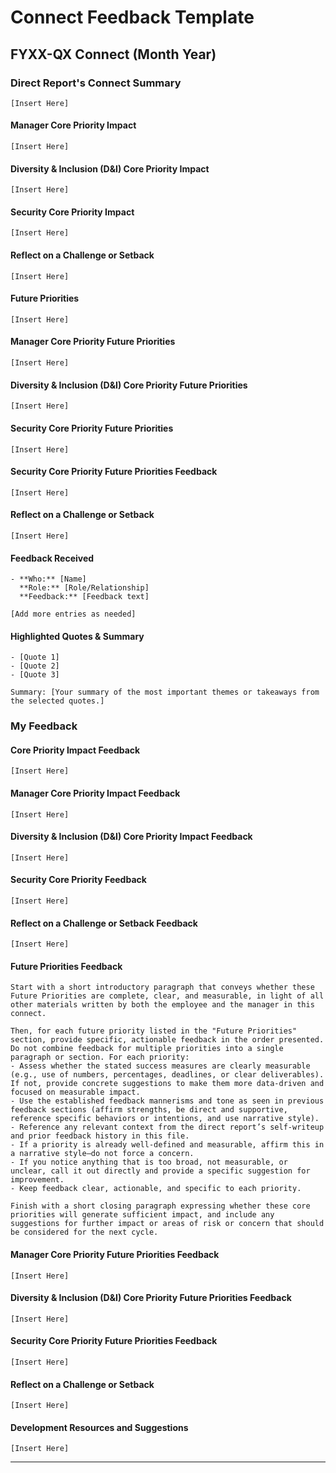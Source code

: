 # Connect Feedback Template

## FYXX-QX Connect (Month Year)

### Direct Report's Connect Summary
```
[Insert Here]
```

#### Manager Core Priority Impact
```
[Insert Here]
```

#### Diversity & Inclusion (D&I) Core Priority Impact
```
[Insert Here]
```

#### Security Core Priority Impact
```
[Insert Here]
```

#### Reflect on a Challenge or Setback
```
[Insert Here]
```

#### Future Priorities
```
[Insert Here]
```

#### Manager Core Priority Future Priorities
```
[Insert Here]
```

#### Diversity & Inclusion (D&I) Core Priority Future Priorities
```
[Insert Here]
```

#### Security Core Priority Future Priorities
```
[Insert Here]
```

#### Security Core Priority Future Priorities Feedback
```
[Insert Here]
```

#### Reflect on a Challenge or Setback
```
[Insert Here]
```

#### Feedback Received
```
- **Who:** [Name]
  **Role:** [Role/Relationship]
  **Feedback:** [Feedback text]

[Add more entries as needed]
```

#### Highlighted Quotes & Summary
```
- [Quote 1]
- [Quote 2]
- [Quote 3]

Summary: [Your summary of the most important themes or takeaways from the selected quotes.]
```

### My Feedback

#### Core Priority Impact Feedback
```
[Insert Here]
```

#### Manager Core Priority Impact Feedback
```
[Insert Here]
```

#### Diversity & Inclusion (D&I) Core Priority Impact Feedback
```
[Insert Here]
```

#### Security Core Priority Feedback
```
[Insert Here]
```

#### Reflect on a Challenge or Setback Feedback
```
[Insert Here]
```

#### Future Priorities Feedback
```
Start with a short introductory paragraph that conveys whether these Future Priorities are complete, clear, and measurable, in light of all other materials written by both the employee and the manager in this connect.

Then, for each future priority listed in the "Future Priorities" section, provide specific, actionable feedback in the order presented. Do not combine feedback for multiple priorities into a single paragraph or section. For each priority:
- Assess whether the stated success measures are clearly measurable (e.g., use of numbers, percentages, deadlines, or clear deliverables). If not, provide concrete suggestions to make them more data-driven and focused on measurable impact.
- Use the established feedback mannerisms and tone as seen in previous feedback sections (affirm strengths, be direct and supportive, reference specific behaviors or intentions, and use narrative style).
- Reference any relevant context from the direct report’s self-writeup and prior feedback history in this file.
- If a priority is already well-defined and measurable, affirm this in a narrative style—do not force a concern.
- If you notice anything that is too broad, not measurable, or unclear, call it out directly and provide a specific suggestion for improvement.
- Keep feedback clear, actionable, and specific to each priority.

Finish with a short closing paragraph expressing whether these core priorities will generate sufficient impact, and include any suggestions for further impact or areas of risk or concern that should be considered for the next cycle.
```

#### Manager Core Priority Future Priorities Feedback
```
[Insert Here]
```

#### Diversity & Inclusion (D&I) Core Priority Future Priorities Feedback
```
[Insert Here]
```

#### Security Core Priority Future Priorities Feedback
```
[Insert Here]
```

#### Reflect on a Challenge or Setback
```
[Insert Here]
```

#### Development Resources and Suggestions
```
[Insert Here]
```

---